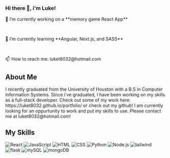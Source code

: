 ### Hi there 👋, i'm Luke!

<p>🔭 I’m currently working on a **memory game React App**</p>
<br/>
<p>🌱 I’m currently learning **Angular, Next.js, and SASS**</p>
<br/>
<p>📫 How to reach me: luket8032@hotmail.com</p>

<h2>About Me</h2>
<p>I recently graduated from the University of Houston with a B.S in Computer Information Systems. Since i've graduated, I have been working on my skills as a full-stack developer. Check out some of my work here: https://luket8032.github.io/portfolio/ or check out my github! I am currently looking for an oppurtunity to work and put my skills to use. Please contact me at luket8032@hotmail.com! </p>

<h2>My Skills</h2>
<p>
  <img alt="React" src="https://img.shields.io/badge/React-20232A?style=for-the-badge&logo=react&logoColor=61DAFB"/>
  <img alt="JavaScript" src="https://img.shields.io/badge/JavaScript-F7DF1E?style=for-the-badge&logo=javascript&logoColor=black"/>
  <img alt="HTML" src="https://img.shields.io/badge/HTML5-E34F26?style=for-the-badge&logo=html5&logoColor=white"/>
  <img alt="CSS" src="https://img.shields.io/badge/CSS3-1572B6?style=for-the-badge&logo=css3&logoColor=white"/>
  <img alt="Python" src="https://img.shields.io/badge/Python-14354C?style=for-the-badge&logo=python&logoColor=white"/>
  <img alt="Node.js" src="https://img.shields.io/badge/Node.js-43853D?style=for-the-badge&logo=node.js&logoColor=white"/>
  <img alt="tailwind" src="https://img.shields.io/badge/Tailwind_CSS-38B2AC?style=for-the-badge&logo=tailwind-css&logoColor=white"/>
  <img alt="flask" src="https://img.shields.io/badge/Flask-000000?style=for-the-badge&logo=flask&logoColor=white"/>
  <img alt="mySQL" src="https://img.shields.io/badge/MySQL-00000F?style=for-the-badge&logo=mysql&logoColor=white"/>
  <img alt="mongoDB" src="https://img.shields.io/badge/MongoDB-4EA94B?style=for-the-badge&logo=mongodb&logoColor=white"/>
</p>
<!--
**luket8032/luket8032** is a ✨ _special_ ✨ repository because its `README.md` (this file) appears on your GitHub profile.

Here are some ideas to get you started:

- 🔭 I’m currently working on ...
- 🌱 I’m currently learning ...
- 👯 I’m looking to collaborate on ...
- 🤔 I’m looking for help with ...
- 💬 Ask me about ...
- 📫 How to reach me: ...
- 😄 Pronouns: ...
- ⚡ Fun fact: ...
-->
